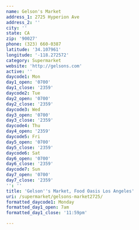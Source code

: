 ```yaml
---
name: Gelson's Market
address_1: 2725 Hyperion Ave
address_2: ''
city: ''
state: CA
zip: '90027'
phone: (323) 660-0387
latitude: '34.107961'
longitude: '-118.272572'
category: Supermarket
website: 'http://gelsons.com'
active: ''
daycode1: Mon
day1_open: '0700'
day1_close: '2359'
daycode2: Tue
day2_open: '0700'
day2_close: '2359'
daycode3: Wed
day3_open: '0700'
day3_close: '2359'
daycode4: Thu
day4_open: '2359'
daycode5: Fri
day5_open: '0700'
day5_close: '2359'
daycode6: Sat
day6_open: '0700'
day6_close: '2359'
daycode7: Sun
day7_open: '0700'
day7_close: '2359'
'': ''
title: 'Gelson''s Market, Food Oasis Los Angeles'
uri: /supermarket/gelsons-market2725/
formatted_daycode1: Monday
formatted_day1_open: 7am
formatted_day1_close: '11:59pm'

---
```

